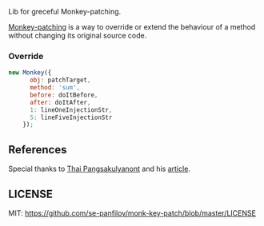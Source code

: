 Lib for greceful Monkey-patching.

[Monkey-patching][1] is a way to override or extend the behaviour of a method without changing its original source code.

### Override

```javascript
new Monkey({
      obj: patchTarget,
      method: 'sum',
      before: doItBefore,
      after: doItAfter,
      1: lineOneInjectionStr,
      5: lineFiveInjectionStr
    });
```

## References

Special thanks to [Thai Pangsakulyanont][4] and his [article][3].

## LICENSE

MIT: https://github.com/se-panfilov/monk-key-patch/blob/master/LICENSE

[1]: https://en.wikipedia.org/wiki/Monkey_patch
[2]: http://javascript.info/tutorial/decorators
[3]: http://me.dt.in.th/page/JavaScript-override/
[4]: http://dt.in.th/
